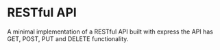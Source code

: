 # RESTful API
A minimal implementation of a RESTful API built with express the API has GET, POST, PUT and DELETE functionality.
